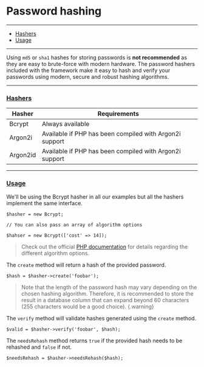 # Password hashing

--------------------------------------------------------

* [Hashers](#hashers)
* [Usage](#usage)

--------------------------------------------------------

Using `md5` or `sha1` hashes for storing passwords is **not recommended** as they are easy to brute-force with modern hardware. The password hashers included with the framework make it easy to hash and verify your passwords using modern, secure and robust hashing algorithms.

--------------------------------------------------------

### <a id="hashers" href="#hashers">Hashers</a>

| Hasher   | Requirements                                            |
|----------|---------------------------------------------------------|
| Bcrypt   | Always available                                        |
| Argon2i  | Available if PHP has been compiled with Argon2i support |
| Argon2id | Available if PHP has been compiled with Argon2i support |

--------------------------------------------------------

### <a id="usage" href="#usage">Usage</a>

We'll be using the Bcrypt hasher in all our examples but all the hashers implement the same interface.

```
$hasher = new Bcrypt;

// You can also pass an array of algorithm options

$hahser = new Bcrypt(['cost' => 14]);
```

> Check out the official [PHP documentation](https://php.net/manual/en/function.password-hash.php) for details regarding the different algorithm options.

The `create` method will return a hash of the provided password.

```
$hash = $hasher->create('foobar');
```

> Note that the length of the password hash may vary depending on the chosen hashing algorithm. Therefore, it is recommended to store the result in a database column that can expand beyond 60 characters (255 characters would be a good choice).
{.warning}

The `verify` method will validate hashes generated using the `create` method.

```
$valid = $hasher->verify('foobar', $hash);
```

The `needsRehash` method returns `true` if the provided hash needs to be rehashed and `false` if not.

```
$needsRehash = $hasher->needsRehash($hash);
```
